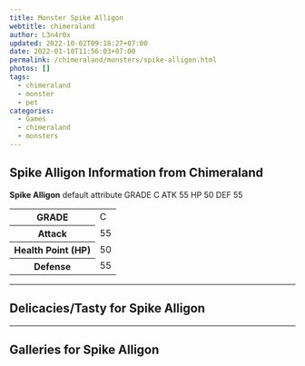 ```yaml
---
title: Monster Spike Alligon
webtitle: chimeraland
author: L3n4r0x
updated: 2022-10-02T09:18:27+07:00
date: 2022-01-10T11:56:03+07:00
permalink: /chimeraland/monsters/spike-alligon.html
photos: []
tags:
  - chimeraland
  - monster
  - pet
categories:
  - Games
  - chimeraland
  - monsters
---
```


<section id="bootstrap-wrapper"><link rel="stylesheet" href="https://rawcdn.githack.com/dimaslanjaka/Web-Manajemen/0c3b5aa1813bd4abcd2c11bf3e37928b15c28664/css/bootstrap-5-3-0-alpha3-wrapper.css"/><h2 id="attribute">Spike Alligon Information from Chimeraland</h2><p><b>Spike Alligon</b> default attribute GRADE C ATK 55 HP 50 DEF 55<table><tr><th>GRADE</th><td>C</td></tr><tr><th>Attack</th><td>55</td></tr><tr><th>Health Point (HP)</th><td>50</td></tr><tr><th>Defense</th><td>55</td></tr></table></p><hr/><h2 id="delicacies">Delicacies/Tasty for Spike Alligon</h2><div class="bg-dark text-light"></div><hr/><div id="gallery"><h2>Galleries for Spike Alligon</h2><div class="row"></div></div></section>